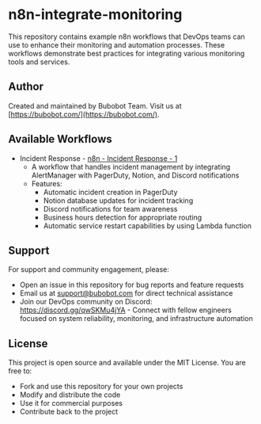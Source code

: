 # n8n-integrate-monitoring

This repository contains example n8n workflows that DevOps teams can use to enhance their monitoring and automation processes. These workflows demonstrate best practices for integrating various monitoring tools and services.

## Author

Created and maintained by Bubobot Team. Visit us at [https://bubobot.com/](https://bubobot.com/).

## Available Workflows

- Incident Response - [n8n - Incident Response - 1](./n8n/n8n___Incident_Response___1.json)
  - A workflow that handles incident management by integrating AlertManager with PagerDuty, Notion, and Discord notifications
  - Features:
    - Automatic incident creation in PagerDuty
    - Notion database updates for incident tracking
    - Discord notifications for team awareness
    - Business hours detection for appropriate routing
    - Automatic service restart capabilities by using Lambda function

## Support

For support and community engagement, please:
- Open an issue in this repository for bug reports and feature requests
- Email us at support@bubobot.com for direct technical assistance
- Join our DevOps community on Discord: https://discord.gg/qwSKMu4jYA - Connect with fellow engineers focused on system reliability, monitoring, and infrastructure automation

## License

This project is open source and available under the MIT License. You are free to:
- Fork and use this repository for your own projects
- Modify and distribute the code
- Use it for commercial purposes
- Contribute back to the project